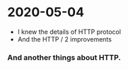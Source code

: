 # 2020-05-04



* I knew the details of HTTP protocol
* And the HTTP / 2 improvements

### And another things about HTTP.

